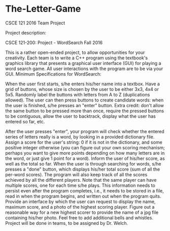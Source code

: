 # The-Letter-Game
CSCE 121 2016 Team Project

Project description:

CSCE 121-200: Project - WordSearch
Fall 2016

This is a rather open-ended project, to allow opportunities for your creativity. Each team is to write a C++ program using the textbook's graphics library that presents a graphical user interface (GUI) for playing a word search game. All user interactions with the program are to be via your GUI.
Minimum Specifications for WordSearch:

When the user first starts, s/he enters his/her name into a textbox.
Have a grid of buttons, whose size is chosen by the user to be either 3x3, 4x4 or 5x5. Randomly label the buttons with letters from A to Z (duplications allowed).
The user can then press buttons to create candidate words: when the user is finished, s/he presses an "enter" button.
Extra credit: don't allow the same button to be pressed more than once, require the pressed buttons to be contiguous, allow the user to backtrack, display what the user has entered so far, etc.

After the user presses "enter", your program will check whether the entered series of letters really is a word, by looking in a provided dictionary file.
Assign a score for the user's string: 0 if it is not in the dictionary, and some positive integer otherwise (you can figure out your own scoring mechanism; perhaps you want to give more points depending on how many letters are in the word, or just give 1 point for a word). Inform the user of his/her score, as well as the total so far.
When the user is through searching for words, s/he presses a "done" button, which displays his/her total score (sum of all the per-word scores).
The program will also keep track of all the scores achieved by all the different players. Note that the same player can have multiple scores, one for each time s/he plays. This information needs to persist even after the program completes, i.e., it needs to be stored in a file, read in when the program begins, and written out when the program quits.
Provide an interface by which the user can request to display the name, maximum score, and a photo of the highest scoring player. Figure out a reasonable way for a new highest scorer to provide the name of a jpg file containing his/her photo.
Feel free to add additional bells and whistles.
Project will be done in teams, to be assigned by Dr. Welch.
